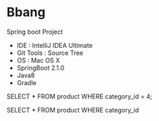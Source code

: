 # Bbang
Spring boot Project

- IDE : IntelliJ IDEA Ultimate
- Git Tools : Source Tree
- OS : Mac OS X
- SpringBoot 2.1.0
- Java8
- Gradle





SELECT * FROM product WHERE category_id = 4;

SELECT * FROM product WHERE category_id 